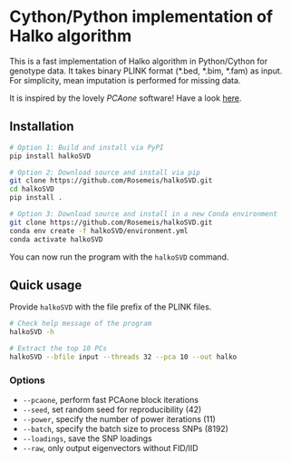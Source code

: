 # Cython/Python implementation of Halko algorithm
This is a fast implementation of Halko algorithm in Python/Cython for genotype data. It takes binary PLINK format (*.bed, *.bim, *.fam) as input. For simplicity, mean imputation is performed for missing data.

It is inspired by the lovely *PCAone* software! Have a look [here](https://github.com/Zilong-Li/PCAone).

## Installation
```bash
# Option 1: Build and install via PyPI
pip install halkoSVD

# Option 2: Download source and install via pip
git clone https://github.com/Rosemeis/halkoSVD.git
cd halkoSVD
pip install .

# Option 3: Download source and install in a new Conda environment
git clone https://github.com/Rosemeis/halkoSVD.git
conda env create -f halkoSVD/environment.yml
conda activate halkoSVD
```
You can now run the program with the `halkoSVD` command.

## Quick usage
Provide `halkoSVD` with the file prefix of the PLINK files.
```bash
# Check help message of the program
halkoSVD -h

# Extract the top 10 PCs
halkoSVD --bfile input --threads 32 --pca 10 --out halko
```

### Options
* `--pcaone`, perform fast PCAone block iterations
* `--seed`, set random seed for reproducibility (42)
* `--power`, specify the number of power iterations (11)
* `--batch`, specify the batch size to process SNPs (8192)
* `--loadings`, save the SNP loadings
* `--raw`, only output eigenvectors without FID/IID
